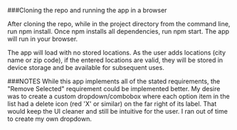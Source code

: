 ###Cloning the repo and running the app in a browser

After cloning the repo, while in the project directory from the command line, run npm install.
Once npm installs all dependencies, run npm start. The app will run in your browser.

The app will load with no stored locations. As the user adds locations (city name or zip code), if the entered locations are valid, they will be stored in device storage and be available for subsequent uses.

###NOTES
While this app implements all of the stated requirements, the "Remove Selected" requirement could be implemented better. My desire was to create a custom dropdown/combobox where each option item in the list had a delete icon (red 'X' or similar) on the far right of its label. That would keep the UI cleaner and still be intuitive for the user. I ran out of time to create my own dropdown.
